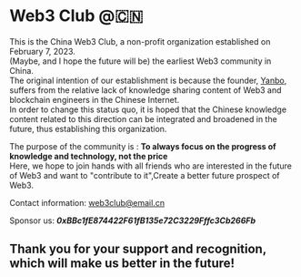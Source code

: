 # Web3 Club @🇨🇳
This is the China Web3 Club, a non-profit organization established on February 7, 2023.<br>
(Maybe, and I hope the future will be) the earliest Web3 community in China.<br>
The original intention of our establishment is because the founder, [Yanbo](https://github.com/yanboishere), suffers from the relative lack of knowledge sharing content of Web3 and blockchain engineers in the Chinese Internet.<br>
In order to change this status quo, it is hoped that the Chinese knowledge content related to this direction can be integrated and broadened in the future, thus establishing this organization.<br>

The purpose of the community is : **To always focus on the progress of knowledge and technology, not the price** <br>
Here, we hope to join hands with all friends who are interested in the future of Web3 and want to "contribute to it",Create a better future prospect of Web3.

Contact information: web3club@email.cn <br>

Sponsor us: ***0xBBc1fE874422F61fB135e72C3229Fffc3Cb266Fb*** <br>

## Thank you for your support and recognition, which will make us better in the future!

